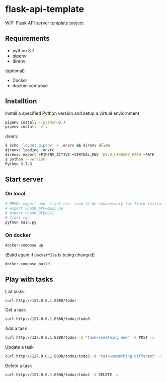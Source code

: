 # flask-api-template

WIP: Flask API server template project

## Requirements

- python 3.7
- pipenv
- direnv

(optional)

- Docker
- docker-compose

## Installtion

Install a specified Python version and setup a virtual enviornment

```bash
pipenv install --python=3.7
pipenv install -e .
```

direnv

```bash
$ echo 'layout_pipenv' > .envrc && direnv allow
direnv: loading .envrc
direnv: export +PIPENV_ACTIVE +VIRTUAL_ENV -DYLD_LIBRARY_PATH ~PATH
$ python --version
Python 3.7.3
```

## Start server

### On local

```bash
# MEMO: export and `flask run` seem to be unnecessary for flask-restful api
# export FLASK_APP=main.py
# export FLASK_DEBUG=1
# flask run
python main.py
```

### On docker

```bash
docker-compose up
```

(Build again if `Dockerfile` is being changed)

```bash
docker-compose build
```

## Play with tasks

List tasks

```bash
curl http://127.0.0.1:8080/todos
```

Get a task

```bash
curl http://127.0.0.1:8080/todos/todo3
```

Add a task

```bash
curl http://127.0.0.1:8080/todos -d "task=something new" -X POST -v
```

Update a task

```bash
curl http://127.0.0.1:8080/todos/todo3 -d "task=something different" -X PUT -v
```

Delete a task

```bash
curl http://127.0.0.1:8080/todos/todo2 -X DELETE -v
```
